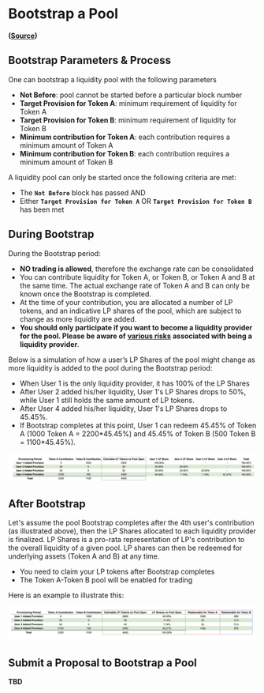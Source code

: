 # Bootstrap a Pool

**\(**[**Source**](https://github.com/AcalaNetwork/Acala/blob/master/modules/dex/src/lib.rs#L462)**\)**

## **Bootstrap Parameters & Process**

One can bootstrap a liquidity pool with the following parameters

* **Not Before**: pool cannot be started before a particular block number
* **Target Provision for Token A**: minimum requirement of liquidity for Token A 
* **Target Provision for Token B**: minimum requirement of liquidity for Token B
* **Minimum contribution for Token A**: each contribution requires a minimum amount of Token A 
* **Minimum contribution for Token B**: each contribution requires a minimum amount of Token B

A liquidity pool can only be started once the following criteria are met:

* The **`Not Before`** block has passed AND
* Either **`Target Provision for Token A`** OR **`Target Provision for Token B`** has been met

## **During Bootstrap**

During the Bootstrap period:

* **NO trading is allowed**, therefore the exchange rate can be consolidated
* You can contribute liquidity for Token A, or Token B, or Token A and B at the same time. The actual exchange rate of Token A and B can only be known once the Bootstrap is completed.
* At the time of your contribution, you are allocated a number of LP tokens, and an indicative LP shares of the pool, which are subject to change as more liquidity are added.
* **You should only participate if you want to become a liquidity provider for the pool. Please be aware of** [**various risks**](lp-returns-and-risks.md) **associated with being a liquidity provider**.

Below is a simulation of how a user’s LP Shares of the pool might change as more liquidity is added to the pool during the Bootstrap period:

* When User 1 is the only liquidity provider, it has 100% of the LP Shares
* After User 2 added his/her liquidity, User 1's LP Shares drops to 50%, while User 1 still holds the same amount of LP tokens.
* After User 4 added his/her liquidity, User 1's LP Shares drops to 45.45%.
* If Bootstrap completes at this point, User 1 can redeem  45.45% of Token A \(1000 Token A = 2200\*45.45%\) and 45.45% of Token B \(500 Token B = 1100\*45.45%\).

![](../../../.gitbook/assets/screen-shot-2021-07-13-at-10.00.43-am.png)

## **After Bootstrap**

Let's assume the pool Bootstrap completes after the 4th user's contribution \(as illustrated above\), then the LP Shares allocated to each liquidity provider is finalized. LP Shares is a pro-rata representation of LP's contribution to the overall liquidity of a given pool. LP shares can then be redeemed for underlying assets \(Token A and B\) at any time.

* You need to claim your LP tokens after Bootstrap completes
* The Token A-Token B pool will be enabled for trading

Here is an example to illustrate this:

![](../../../.gitbook/assets/screen-shot-2021-07-13-at-9.59.36-am%20%281%29.png)

## **Submit a Proposal to Bootstrap a Pool**

**TBD**  


